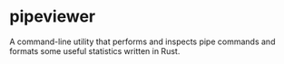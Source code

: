 # pipeviewer
A command-line utility that performs and inspects pipe commands and formats some useful statistics written in Rust.
